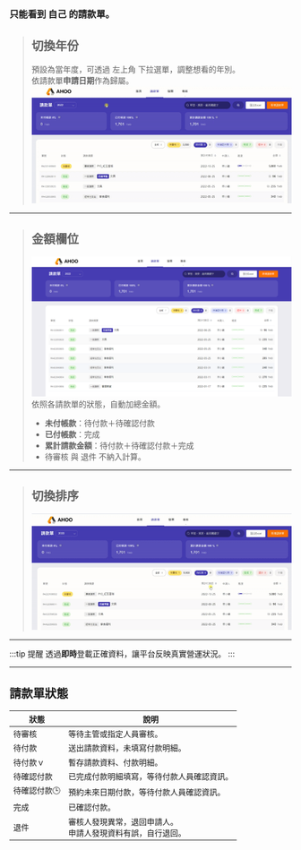 ### 只能看到 **自己** 的請款單。  
  
    
> ## 切換年份  
> 預設為當年度，可透過 左上角 下拉選單，調整想看的年別。   
依請款單**申請日期**作為歸屬。
> ![切換年份](./year.gif)  
  
---
> ## 金額欄位
> ![請款單介面](./payment.png)
> 依照各請款單的狀態，自動加總金額。
>- **未付帳款**：<span class="payment status-label wait-for-pay">待付款</span>＋<span class="payment status-label wait-for-confirm">待確認付款</span>  
>- **已付帳款**：<span class="payment status-label done">完成</span>  
>- **累計請款金額**：<span class="payment status-label wait-for-pay">待付款</span>＋<span class="payment status-label wait-for-confirm">待確認付款</span>＋<span class="payment status-label done">完成</span>  
>- <span class="payment status-label pending"> 待審核 </span>與<span class="payment status-label reject"> 退件 </span>不納入計算。  

 ---

> ## 切換排序
>![切換排序](./order.gif)

 ---

:::tip 提醒
透過**即時**登載正確資料，讓平台反映真實營運狀況。
:::
   
 ---

## 請款單狀態  
|狀態|說明|
|---|---|
|<span class="payment status-label pending">待審核</span>|等待主管或指定人員審核。|
|<span class="payment status-label wait-for-pay">待付款</span>|送出請款資料，未填寫付款明細。|
|<span class="payment status-label wait-for-pay">待付款ｖ</span>|暫存請款資料、付款明細。|
|<span class="payment status-label wait-for-confirm">待確認付款</span>|已完成付款明細填寫，等待付款人員確認資訊。|
|<span class="payment status-label wait-for-confirm">待確認付款🕒</span>|預約未來日期付款，等待付款人員確認資訊。|
|<span class="payment status-label done">完成</span>|已確認付款。|
|<span class="payment status-label reject">退件</span>|審核人發現異常，退回申請人。<br>申請人發現資料有誤，自行退回。|

